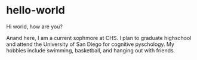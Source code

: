 # hello-world

Hi world, how are you?

Anand here, I am a current sophmore at CHS. I plan to graduate highschool and attend the University of San Diego for cognitive pyschology. My hobbies include swimming, basketball, and hanging out with friends.
